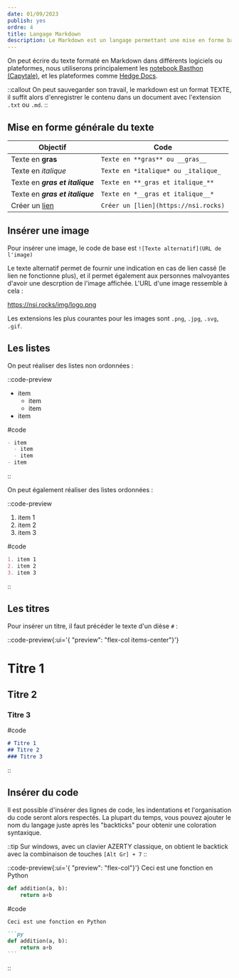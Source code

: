 ```yaml
---
date: 01/09/2023
publish: yes
ordre: 4
title: Langage Markdown
description: Le Markdown est un langage permettant une mise en forme basique du texte. C'est un langage de balisage simple à mettre en oeuvre, que l'on applique grâce à des symboles comme `*`, `[ ]`, `#`, etc...
---
```

On peut écrire du texte formaté en Markdown dans différents logiciels ou plateformes, nous utiliserons principalement les [notebook Basthon (Capytale)](https://notebook.basthon.fr), et les plateformes comme [Hedge Docs](https://demo.hedgedoc.org/new).

::callout
On peut sauvegarder son travail, le markdown est un format TEXTE, il suffit alors d'enregistrer le contenu dans un document avec l'extension `.txt` ou `.md`.
::

## Mise en forme générale du texte

| Objectif                           | Code                                 |
| ---------------------------------- | ------------------------------------ |
| Texte en **gras**                  | `Texte en **gras** ou __gras__`      |
| Texte en _italique_                | `Texte en *italique* ou _italique_`  |
| Texte en **_gras et italique_**    | `Texte en **_gras et italique_**`    |
| Texte en _**gras et italique**_    | `Texte en *__gras et italique__*`    |
| Créer un [lien](https://nsi.rocks) | `Créer un [lien](https://nsi.rocks)` |

## Insérer une image

Pour insérer une image, le code de base est `![Texte alternatif](URL de l'image)`

Le texte alternatif permet de fournir une indication en cas de lien cassé (le lien ne fonctionne plus), et il permet également aux personnes malvoyantes d'avoir une descrption de l'image affichée. L'URL d'une image ressemble à cela :

https://nsi.rocks/img/logo.png

Les extensions les plus courantes pour les images sont `.png`, `.jpg`, `.svg`, `.gif`.

## Les listes

On peut réaliser des listes non ordonnées :

::code-preview
- item
  - item
  - item
- item

#code
```md
- item
  - item
  - item
- item
```
::

On peut également réaliser des listes ordonnées :

::code-preview
1. item 1
2. item 2
3. item 3

#code
```md
1. item 1
2. item 2
3. item 3
```
::


## Les titres

Pour insérer un titre, il faut précéder le texte d'un dièse `#` :


::code-preview{:ui='{ "preview": "flex-col items-center"}'}
# Titre 1

## Titre 2

### Titre 3

#code
```md
# Titre 1
## Titre 2
### Titre 3
```
::

## Insérer du code

Il est possible d'insérer des lignes de code, les indentations et l'organisation du code seront alors respectés.
La plupart du temps, vous pouvez ajouter le nom du langage juste après les "backticks" pour obtenir une coloration syntaxique.

::tip
Sur windows, avec un clavier AZERTY classique, on obtient le backtick avec la combinaison de touches `[Alt Gr] + 7`
::


::code-preview{:ui='{ "preview": "flex-col"}'}
Ceci est une fonction en Python

```py
def addition(a, b):
    return a+b
```

#code
````md
Ceci est une fonction en Python

```py
def addition(a, b):
    return a+b
```
````
::
